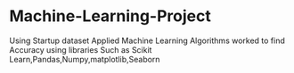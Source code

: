# Machine-Learning-Project
Using Startup dataset Applied Machine Learning Algorithms worked to find Accuracy using  libraries Such as Scikit Learn,Pandas,Numpy,matplotlib,Seaborn
